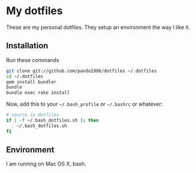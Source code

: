 # My dotfiles

These are my personal dotfiles.  They setup an environment the way I like it.

## Installation

Run these commands

```sh
git clone git://github.com/pandu1986/dotfiles ~/.dotfiles
cd ~/.dotfiles
gem install bundler
bundle
bundle exec rake install
```

Now, add this to your `~/.bash_profile` or `~/.bashrc` or whatever:

```bash
# source in dotfiles
if [ -f ~/.bash_dotfiles.sh ]; then
  . ~/.bash_dotfiles.sh
fi
```

## Environment

I am running on Mac OS X, bash.
